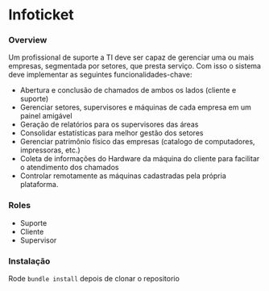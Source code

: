 # Infoticket

### Overview

Um profissional de suporte a TI deve ser capaz de gerenciar uma ou mais empresas, segmentada por setores, que presta serviço. Com isso o sistema deve implementar as seguintes funcionalidades-chave:

- Abertura e conclusão de chamados de ambos os lados (cliente e suporte)
- Gerenciar setores, supervisores e máquinas de cada empresa em um painel amigável
- Geração de relatórios para os supervisores das áreas
- Consolidar estatísticas para melhor gestão dos setores
- Gerenciar patrimônio físico das empresas (catalogo de computadores, impressoras, etc.)
- Coleta de informações do Hardware da máquina do cliente para facilitar o atendimento dos chamados
- Controlar remotamente as máquinas cadastradas pela própria plataforma.

### Roles

- Suporte
- Cliente
- Supervisor

### Instalação
Rode `bundle install` depois de clonar o repositorio
